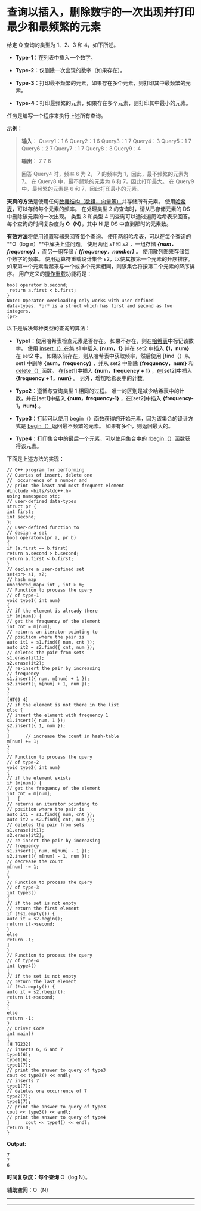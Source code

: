 # 查询以插入，删除数字的一次出现并打印最少和最频繁的元素

给定 Q 查询的类型为 1、2、3 和 4，如下所述。

*   **Type-1**：在列表中插入一个数字。

*   **Type-2**：仅删除一次出现的数字（如果存在）。

*   **Type-3**：打印最不频繁的元素，如果存在多个元素，则打印其中最频繁的元素。

*   **Type-4**：打印最频繁的元素，如果存在多个元素，则打印其中最小的元素。

任务是编写一个程序来执行上述所有查询。

**示例**：

> **输入**：
> Query1：1 6
> Query2：1 6
> Query3：1 7
> Query4：3
> Query5：1 7
> Query6：2 7
> Query7：1 7
> Query8：3
> Query9：4
> 
> **输出**：
> 7
> 7
> 6
> 
> 回答 Query4 时，频率 6 为 2，
> 7 的频率为 1，因此，最不频繁的元素为 7。
> 在 Query8 中，最不频繁的元素为 6 和 7，因此打印最大。
> 在 Query9 中，最频繁的元素是 6 和 7，因此打印最小的元素。

**天真的方法**是使用任何[数据结构（数组，向量等）](https://www.geeksforgeeks.org/data-structures/)并存储所有元素。 使用[哈希表](https://www.geeksforgeeks.org/hashing-data-structure/)，可以存储每个元素的频率。 在处理类型 2 的查询时，请从已存储元素的 DS 中删除该元素的一次出现。 类型 3 和类型 4 的查询可以通过遍历哈希表来回答。 每个查询的时间复杂度为 **O（N）**，其中 N 是 DS 中直到那时的元素数。

**有效方法**将使用[设置](http://www.geeksforgeeks.org/set-in-cpp-stl/)容器来回答每个查询。 使用两组哈希表，可以在每个查询的 **O（log n）**中解决上述问题。 使用两组 *s1* 和 *s2* ，一组存储 ***{num，frequency}*** ，而另一组存储 *[ **{frequency，number}*** 。 使用散列图来存储每个数字的频率。 使用运算符重载设计集合 s2，以使其按第一个元素的升序排序。 如果第一个元素看起来与一个或多个元素相同，则该集合将按第二个元素的降序排序。 用户定义的[操作重载](https://www.geeksforgeeks.org/operator-overloading-c/)功能将是：

```
bool operator b.second;          
 return a.first < b.first;
}
Note: Operator overloading only works with user-defined 
data-types. *pr* is a struct which has first and second as two integers. 
(pr>
```

以下是解决每种类型的查询的算法：

*   **Type1**：使用哈希表检查元素是否存在。 如果不存在，则在[哈希表](https://www.geeksforgeeks.org/hashing-set-1-introduction/)中标记该数字。 使用 [insert（）](https://www.geeksforgeeks.org/set-insert-function-in-c-stl/)在集 s1 中插入 **{num，1}** 并在 set2 中插入 **{1，num}** 在 set2 中。 如果以前存在，则从哈希表中获取频率，然后使用 [find（）从 set1 中删除 **{num，frequency}** ，并从 set2 中删除 **{frequency，num}** [](https://www.geeksforgeeks.org/set-find-function-in-c-stl/) 和 [delete（）](https://www.geeksforgeeks.org/seterase-c-stl/)函数。 在[set1]中插入 **{num，frequency + 1}** ，在[set2]中插入 **{frequency + 1，num}** 。 另外，增加哈希表中的计数。

*   **Type2**：遵循与查询类型 1 相同的过程。 唯一的区别是减少哈希表中的计数，并在[set1]中插入 **{num，frequency-1}** ，在[set2]中插入 **{frequency-1，num}** 。

*   **Type3**：打印可​​以使用 begin（）函数获得的开始元素，因为该集合的设计方式是 [begin（）](https://www.geeksforgeeks.org/setbegin-setend-c-stl/)返回最不频繁的元素。 如果有多个，则返回最大的。

*   **Type4**：打印集合中的最后一个元素，可以使用集合中的 [rbegin（）](https://www.geeksforgeeks.org/setrbegin-and-setrend-in-c-stl/)函数获得该元素。

下面是上述方法的实现：

```
// C++ program for performing
// Queries of insert, delete one
//  occurrence of a number and
// print the least and most frequent element
#include <bits/stdc++.h>
using namespace std;
// user-defined data-types
struct pr {
int first;
int second;
};
// user-defined function to
// design a set
bool operator<(pr a, pr b)
{
if (a.first == b.first)
return a.second > b.second;
return a.first < b.first;
}
// declare a user-defined set
set<pr> s1, s2;
// hash map
unordered_map< int , int > m;
// Function to process the query
// of type-1
void type1( int num)
{
// if the element is already there
if (m[num]) {
// get the frequency of the element
int cnt = m[num];
// returns an iterator pointing to
// position where the pair is
auto it1 = s1.find({ num, cnt });
auto it2 = s2.find({ cnt, num });
// deletes the pair from sets
s1.erase(it1);
s2.erase(it2);
// re-insert the pair by increasing
// frequency
s1.insert({ num, m[num] + 1 });
s2.insert({ m[num] + 1, num });
}
[
[HTG9 4]
// if the element is not there in the list
else {
// insert the element with frequency 1
s1.insert({ num, 1 });
s2.insert({ 1, num });
}
]      // increase the count in hash-table
m[num] += 1;
}
[
// Function to process the query
// of type-2
void type2( int num)
{
// if the element exists
if (m[num]) {
// get the frequency of the element
int cnt = m[num];
]   [
// returns an iterator pointing to
// position where the pair is
auto it1 = s1.find({ num, cnt });
auto it2 = s2.find({ cnt, num });
// deletes the pair from sets
s1.erase(it1);
s2.erase(it2);
// re-insert the pair by increasing
// frequency
s1.insert({ num, m[num] - 1 });
s2.insert({ m[num] - 1, num });
// decrease the count
m[num] -= 1;
}
}
// Function to process the query
// of type-3
int type3()
{
// if the set is not empty
// return the first element
if (!s1.empty()) {
auto it = s2.begin();
return it->second;
}
else
return -1;
]
}
// Function to process the query
// of type-4
int type4()
{
// if the set is not empty
// return the last element
if (!s1.empty()) {
auto it = s2.rbegin();
return it->second;
}
[
else
return -1;
}
// Driver Code
int main()
{
[H TG232]
// inserts 6, 6 and 7
type1(6);
type1(6);
type1(7);
// print the answer to query of type3
cout << type3() << endl;
// inserts 7
type1(7);
// deletes one occurrence of 7
type2(7);
type1(7);
// print the answer to query of type3
cout << type3() << endl;
// print the answer to query of type4
]      cout << type4() << endl;
return 0;
}
```

**Output:**

```
7
7
6

```

**时间复杂度：每个查询** O（log N）。

**辅助空间**：O（N）



* * *

* * *



